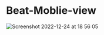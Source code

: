 # Beat-Moblie-view
![Screenshot 2022-12-24 at 18 56 05](https://user-images.githubusercontent.com/91434033/209446745-f337c0e5-ac97-433f-9845-1078325c14a7.png)
